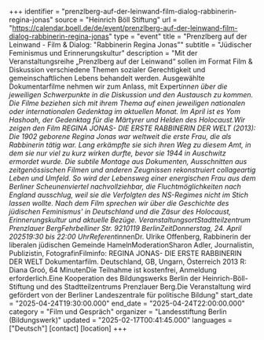 +++
identifier = "prenzlberg-auf-der-leinwand-film-dialog-rabbinerin-regina-jonas"
source = "Heinrich Böll Stiftung"
url = "https://calendar.boell.de/de/event/prenzlberg-auf-der-leinwand-film-dialog-rabbinerin-regina-jonas"
type = "event"
title = "Prenzlberg auf der Leinwand - Film & Dialog: "Rabbinerin Regina Jonas""
subtitle = "Jüdischer Feminismus und Erinnerungskultur"
description = "Mit der Veranstaltungsreihe „Prenzlberg auf der Leinwand“ sollen im Format Film & Diskussion verschiedene Themen sozialer Gerechtigkeit und gemeinschaftlichen Lebens behandelt werden. Ausgewählte Dokumentarfilme nehmen wir zum Anlass, mit Expert*innen über die jeweiligen Schwerpunkte in die Diskussion und den Austausch zu kommen. Die Filme beziehen sich mit ihrem Thema auf einen jeweiligen nationalen oder internationalen Gedenktag im aktuellen Monat. Im April ist es Yom Hashoah, der Gedenktag für die Märtyrer und Helden des Holocaust.Wir zeigen den Film REGINA JONAS- DIE ERSTE RABBINERIN DER WELT (2013):  Die 1902 geborene Regina Jonas war weltweit die erste Frau, die als Rabbinerin tätig war. Lang erkämpfte sie sich ihren Weg zu diesem Amt, in dem sie nur viel zu kurz wirken durfte, bevor sie 1944 in Auschwitz ermordet wurde. Die subtile Montage aus Dokumenten, Ausschnitten aus zeitgenössischen Filmen und anderen Zeugnissen rekonstruiert collageartig Leben und Umfeld. So wird der Lebensweg einer energischen Frau aus dem Berliner Scheunenviertel nachvollziehbar, die Fluchtmöglichkeiten nach England ausschlug, weil sie die Verfolgten des NS-Regimes nicht im Stich lassen wollte. Nach dem Film sprechen wir über die Geschichte des jüdischen Feminismus' in Deutschland und die Zäsur des Holocaust, Erinnerungskultur und aktuelle Bezüge. VeranstaltungsortStadtteilzentrum Prenzlauer BergFehrbelliner Str. 9210119 BerlinZeitDonnerstag, 24. April 202519:30 bis 22:00 UhrReferent*innenDr. Ulrike Offenberg, Rabbinerin der liberalen jüdischen Gemeinde HamelnModerationSharon Adler, Journalistin, Publizistin, FotografinFilminfo: REGINA JONAS- DIE ERSTE RABBINERIN DER WELT Dokumentarfilm. Deutschland, GB, Ungarn, Österreich 2013 R: Diana Groó, 64 MinutenDie Teilnahme ist kostenfrei, Anmeldung erforderlich.Eine Kooperation des Bildungswerks Berlin der Heinrich-Böll-Stiftung und des Stadtteilzentrums Prenzlauer Berg.Die Veranstaltung wird gefördert von der Berliner Landeszentrale für politische Bildung"
start_date = "2025-04-24T19:30:00.000"
end_date = "2025-04-24T22:00:00.000"
category = "Film und Gespräch"
organizer = "Landesstiftung Berlin (Bildungswerk)"
updated = "2025-02-17T00:41:45.000"
languages = ["Deutsch"]
[contact]
[location]
+++